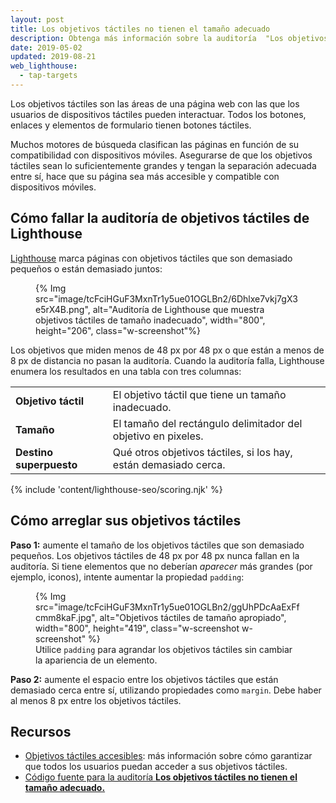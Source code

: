 ```yaml
---
layout: post
title: Los objetivos táctiles no tienen el tamaño adecuado
description: Obtenga más información sobre la auditoría  "Los objetivos táctiles no tienen el tamaño adecuado" de Lighthouse.
date: 2019-05-02
updated: 2019-08-21
web_lighthouse:
  - tap-targets
---
```


Los objetivos táctiles son las áreas de una página web con las que los usuarios de dispositivos táctiles pueden interactuar. Todos los botones, enlaces y elementos de formulario tienen botones táctiles.

Muchos motores de búsqueda clasifican las páginas en función de su compatibilidad con dispositivos móviles. Asegurarse de que los objetivos táctiles sean lo suficientemente grandes y tengan la separación adecuada entre sí, hace que su página sea más accesible y compatible con dispositivos móviles.

## Cómo fallar la auditoría de objetivos táctiles de Lighthouse

[Lighthouse](https://developers.google.com/web/tools/lighthouse/) marca páginas con objetivos táctiles que son demasiado pequeños o están demasiado juntos:

<figure class="w-figure">{% Img src="image/tcFciHGuF3MxnTr1y5ue01OGLBn2/6Dhlxe7vkj7gX3e5rX4B.png", alt="Auditoría de Lighthouse que muestra objetivos táctiles de tamaño inadecuado", width="800", height="206", class="w-screenshot"%}</figure>

Los objetivos que miden menos de 48 px por 48 px o que están a menos de 8 px de distancia no pasan la auditoría. Cuando la auditoría falla, Lighthouse enumera los resultados en una tabla con tres columnas:

<div class="w-table-wrapper">
  <table>
    <tbody>
      <tr>
        <td><strong>Objetivo táctil</strong></td>
        <td>El objetivo táctil que tiene un tamaño inadecuado.</td>
      </tr>
      <tr>
        <td><strong>Tamaño</strong></td>
        <td>El tamaño del rectángulo delimitador del objetivo en pixeles.</td>
      </tr>
      <tr>
        <td><strong>Destino superpuesto</strong></td>
        <td>Qué otros objetivos táctiles, si los hay, están demasiado cerca.</td>
      </tr>
    </tbody>
  </table>
</div>

{% include 'content/lighthouse-seo/scoring.njk' %}

## Cómo arreglar sus objetivos táctiles

**Paso 1:** aumente el tamaño de los objetivos táctiles que son demasiado pequeños. Los objetivos táctiles de 48 px por 48 px nunca fallan en la auditoría. Si tiene elementos que no deberían *aparecer* más grandes (por ejemplo, iconos), intente aumentar la propiedad `padding`:

<figure class="w-figure">{% Img src="image/tcFciHGuF3MxnTr1y5ue01OGLBn2/ggUhPDcAaExFfcmm8kaF.jpg", alt="Objetivos táctiles de tamaño apropiado", width="800", height="419", class="w-screenshot w-screenshot" %} <figcaption class="w-figcaption">Utilice <code>padding</code> para agrandar los objetivos táctiles sin cambiar la apariencia de un elemento.</figcaption></figure>

**Paso 2:** aumente el espacio entre los objetivos táctiles que están demasiado cerca entre sí, utilizando propiedades como `margin`. Debe haber al menos 8 px entre los objetivos táctiles.

## Recursos

- [Objetivos táctiles accesibles](/accessible-tap-targets): más información sobre cómo garantizar que todos los usuarios puedan acceder a sus objetivos táctiles.
- [Código fuente para la auditoría **Los objetivos táctiles no tienen el tamaño adecuado.**](https://github.com/GoogleChrome/lighthouse/blob/master/lighthouse-core/audits/seo/tap-targets.js)
